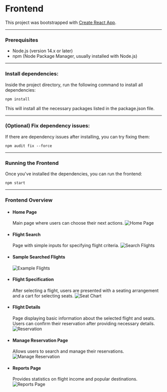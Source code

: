 # Frontend

This project was bootstrapped with [Create React App](https://github.com/facebook/create-react-app).

---

### Prerequisites

- Node.js (version 14.x or later)
- npm (Node Package Manager, usually installed with Node.js)

---

### Install dependencies:

Inside the project directory, run the following command to install all dependencies:

```
npm install
```

This will install all the necessary packages listed in the package.json file.

---

### (Optional) Fix dependency issues:
If there are dependency issues after installing, you can try fixing them:
```
npm audit fix --force
```

---

### Running the Frontend
Once you've installed the dependencies, you can run the frontend:
```
npm start
```

---

### Frontend Overview

- #### Home Page
    Main page where users can choose their next actions.
    ![Home Page](docs/home.png)

- #### Flight Search
    Page with simple inputs for specifying flight criteria.
    ![Search Flights](docs/searchflights.png)

- #### Sample Searched Flights
    ![Example Flights](docs/exampleflights.png)

- #### Flight Specification
    After selecting a flight, users are presented with a seating arrangement and a cart for selecting seats.
    ![Seat Chart](docs/seatchart.png)

- #### Flight Details
    Page displaying basic information about the selected flight and seats. Users can confirm their reservation after providing necessary details.
    ![Reservation](docs/reservation.png)

- #### Manage Reservation Page
    Allows users to search and manage their reservations.
    ![Manage Reservation](docs/managereservation.png)
    
- #### Reports Page
    Provides statistics on flight income and popular destinations.
    ![Reports Page](docs/reportspage.png)
